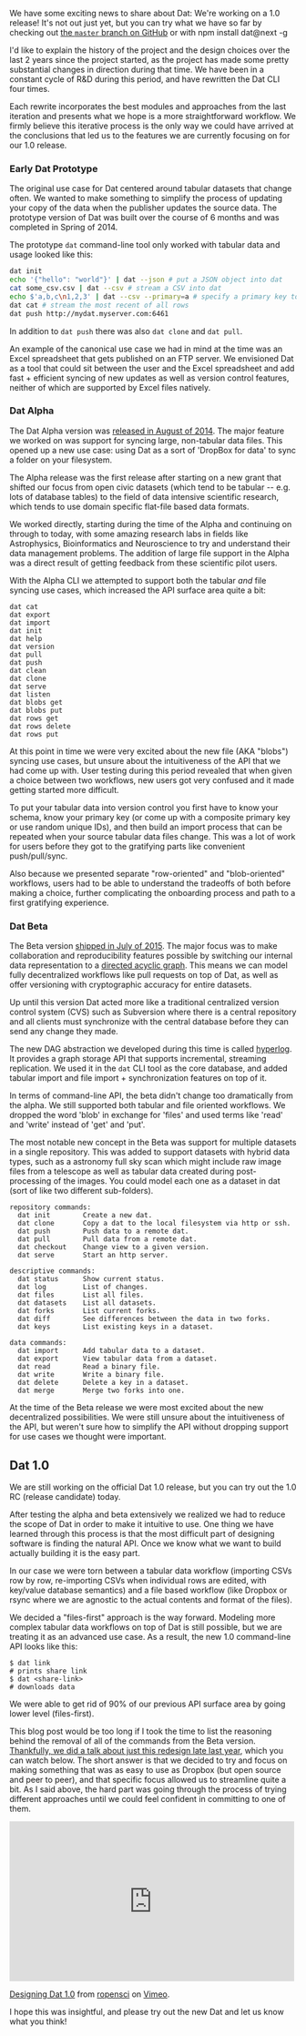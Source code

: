 We have some exciting news to share about Dat: We're working on a 1.0 release! It's not out just yet, but you can try what we have so far by checking out [the `master` branch on GitHub](https://github.com/maxogden/dat) or with npm install dat@next -g

I'd like to explain the history of the project and the design choices over the last 2 years since the project started, as the project has made some pretty substantial changes in direction during that time. We have been in a constant cycle of R&D during this period, and have rewritten the Dat CLI four times.

Each rewrite incorporates the best modules and approaches from the last iteration and presents what we hope is a more straightforward workflow. We firmly believe this iterative process is the only way we could have arrived at the conclusions that led us to the features we are currently focusing on for our 1.0 release.

### Early Dat Prototype

The original use case for Dat centered around tabular datasets that change often. We wanted to make something to simplify the process of updating your copy of the data when the publisher updates the source data. The prototype version of Dat was built over the course of 6 months and was completed in Spring of 2014.

The prototype `dat` command-line tool only worked with tabular data and usage looked like this:

```sh
dat init
echo '{"hello": "world"}' | dat --json # put a JSON object into dat
cat some_csv.csv | dat --csv # stream a CSV into dat
echo $'a,b,c\n1,2,3' | dat --csv --primary=a # specify a primary key to use
dat cat # stream the most recent of all rows
dat push http://mydat.myserver.com:6461
```

In addition to `dat push` there was also `dat clone` and `dat pull`.

An example of the canonical use case we had in mind at the time was an Excel spreadsheet that gets published on an FTP server. We envisioned Dat as a tool that could sit between the user and the Excel spreadsheet and add fast + efficient syncing of new updates as well as version control features, neither of which are supported by Excel files natively.

### Dat Alpha

The Dat Alpha version was [released in August of 2014](https://usopendata.org/2014/08/19/dat-alpha/). The major feature we worked on was support for syncing large, non-tabular data files. This opened up a new use case: using Dat as a sort of 'DropBox for data' to sync a folder on your filesystem.

The Alpha release was the first release after starting on a new grant that shifted our focus from open civic datasets (which tend to be tabular -- e.g. lots of database tables) to the field of data intensive scientific research, which tends to use domain specific flat-file based data formats.

We worked directly, starting during the time of the Alpha and continuing on through to today, with some amazing research labs in fields like Astrophysics, Bioinformatics and Neuroscience to try and understand their data management problems. The addition of large file support in the Alpha was a direct result of getting feedback from these scientific pilot users.

With the Alpha CLI we attempted to support both the tabular *and* file syncing use cases, which increased the API surface area quite a bit:

```
dat cat
dat export
dat import
dat init
dat help
dat version
dat pull
dat push
dat clean
dat clone
dat serve
dat listen
dat blobs get
dat blobs put
dat rows get
dat rows delete
dat rows put
```

At this point in time we were very excited about the new file (AKA "blobs") syncing use cases, but unsure about the intuitiveness of the API that we had come up with. User testing during this period revealed that when given a choice between two workflows, new users got very confused and it made getting started more difficult.

To put your tabular data into version control you first have to know your schema, know your primary key (or come up with a composite primary key or use random unique IDs), and then build an import process that can be repeated when your source tabular data files change. This was a lot of work for users before they got to the gratifying parts like convenient push/pull/sync.

Also because we presented separate "row-oriented" and "blob-oriented" workflows, users had to be able to understand the tradeoffs of both before making a choice, further complicating the onboarding process and path to a first gratifying experience.

### Dat Beta

The Beta version [shipped in July of 2015](https://usopendata.org/2015/07/29/dat-beta/). The major focus was to make collaboration and reproducibility features possible by switching our internal data representation to a [directed acyclic graph](https://github.com/jbenet/random-ideas/issues/20). This means we can model fully decentralized workflows like pull requests on top of Dat, as well as offer versioning with cryptographic accuracy for entire datasets.

Up until this version Dat acted more like a traditional centralized version control system (CVS) such as Subversion where there is a central repository and all clients must synchronize with the central database before they can send any change they made.

The new DAG abstraction we developed during this time is called [hyperlog](https://github.com/mafintosh/hyperlog). It provides a graph storage API that supports incremental, streaming replication. We used it in the `dat` CLI tool as the core database, and added tabular import and file import + synchronization features on top of it.

In terms of command-line API, the beta didn't change too dramatically from the alpha. We still supported both tabular and file oriented workflows. We dropped the word 'blob' in exchange for 'files' and used terms like 'read' and 'write' instead of 'get' and 'put'.

The most notable new concept in the Beta was support for multiple datasets in a single repository. This was added to support datasets with hybrid data types, such as a astronomy full sky scan which might include raw image files from a telescope as well as tabular data created during post-processing of the images. You could model each one as a dataset in dat (sort of like two different sub-folders).

```
repository commands:
  dat init        Create a new dat.
  dat clone       Copy a dat to the local filesystem via http or ssh.
  dat push        Push data to a remote dat.
  dat pull        Pull data from a remote dat.
  dat checkout    Change view to a given version.
  dat serve       Start an http server.

descriptive commands:
  dat status      Show current status.
  dat log         List of changes.
  dat files       List all files.
  dat datasets    List all datasets.
  dat forks       List current forks.
  dat diff        See differences between the data in two forks.
  dat keys        List existing keys in a dataset.

data commands:
  dat import      Add tabular data to a dataset.
  dat export      View tabular data from a dataset.
  dat read        Read a binary file.
  dat write       Write a binary file.
  dat delete      Delete a key in a dataset.
  dat merge       Merge two forks into one.
```

At the time of the Beta release we were most excited about the new decentralized possibilities. We were still unsure about the intuitiveness of the API, but weren't sure how to simplify the API without dropping support for use cases we thought were important.

## Dat 1.0

We are still working on the official Dat 1.0 release, but you can try out the 1.0 RC (release candidate) today.

After testing the alpha and beta extensively we realized we had to reduce the scope of Dat in order to make it intuitive to use. One thing we have learned through this process is that the most difficult part of designing software is finding the natural API. Once we know what we want to build actually building it is the easy part.

In our case we were torn between a tabular data workflow (importing CSVs row by row, re-importing CSVs when individual rows are edited, with key/value database semantics) and a file based workflow (like Dropbox or rsync where we are agnostic to the actual contents and format of the files).

We decided a "files-first" approach is the way forward. Modeling more complex tabular data workflows on top of Dat is still possible, but we are treating it as an advanced use case. As a result, the new 1.0 command-line API looks like this:

```
$ dat link
# prints share link
$ dat <share-link>
# downloads data
```

We were able to get rid of 90% of our previous API surface area by going lower level (files-first).

This blog post would be too long if I took the time to list the reasoning behind the removal of all of the commands from the Beta version. [Thankfully, we did a talk about just this redesign late last year](https://vimeo.com/147914258), which you can watch below. The short answer is that we decided to try and focus on making something that was as easy to use as Dropbox (but open source and peer to peer), and that specific focus allowed us to streamline quite a bit. As I said above, the hard part was going through the process of trying different approaches until we could feel confident in committing to one of them.

<iframe src="https://player.vimeo.com/video/147914258" width="500" height="281" frameborder="0" webkitallowfullscreen mozallowfullscreen allowfullscreen></iframe>
<p><a href="https://vimeo.com/147914258">Designing Dat 1.0</a> from <a href="https://vimeo.com/ropensci">ropensci</a> on <a href="https://vimeo.com">Vimeo</a>.</p>


I hope this was insightful, and please try out the new Dat and let us know what you think!
